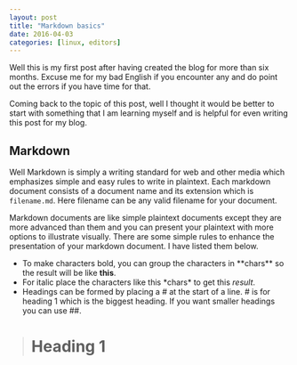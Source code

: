```yaml
---
layout: post
title: "Markdown basics"
date: 2016-04-03
categories: [linux, editors]
---
```

Well this is my first post after having created the blog for more than six months. Excuse me for my bad English if you encounter any and do point out the errors if you have time for that.

Coming back to the topic of this post, well I thought it would be better to start with something that I am learning myself and is helpful for even writing this post for my blog.
## Markdown 

Well Markdown is simply a writing standard for web and other media which emphasizes simple and easy rules to write in plaintext. Each markdown document consists of a document name and its extension which is `filename.md`. Here filename can be any valid filename for your document.

Markdown documents are like simple plaintext documents except they are more advanced than them and you can present your plaintext with more options to illustrate visually. There are some simple rules to enhance the presentation of your markdown document. I have listed them below.

* To make characters bold, you can group the characters in \*\*chars\*\* so the result will be like **this**.
* For italic place the characters like this \*chars\* to get this *result*.
* Headings can be formed by placing a \# at the start of a line. \# is for heading 1 which is the biggest heading. If you want smaller headings you can use \##.

> # Heading 1
